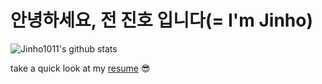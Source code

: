 # 안녕하세요, 전 진호 입니다(= I'm Jinho)

![Jinho1011's github stats](https://github-readme-stats.vercel.app/api?username=Jinho1011&show_icons=true&theme=tokyonight&count_private=true)

take a quick look at my [resume](https://jinhoda.notion.site/55b3c7afec4843099d875c5f3162071b) 😎
